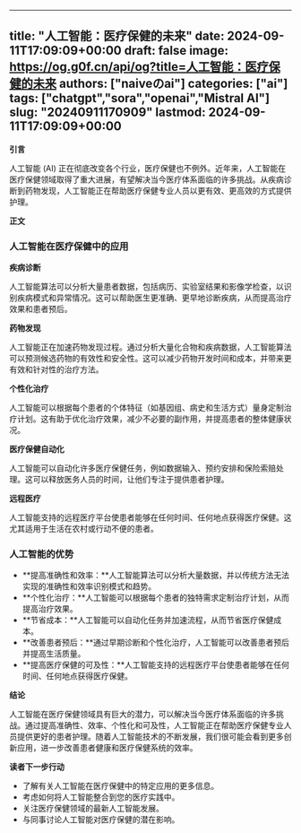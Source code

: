 
---
title: "人工智能：医疗保健的未来"
date: 2024-09-11T17:09:09+00:00
draft: false
image: https://og.g0f.cn/api/og?title=人工智能：医疗保健的未来
authors: ["naiveのai"]
categories: ["ai"]
tags: ["chatgpt","sora","openai","Mistral AI"]
slug: "20240911170909"
lastmod: 2024-09-11T17:09:09+00:00
---
**引言**

人工智能 (AI) 正在彻底改变各个行业，医疗保健也不例外。近年来，人工智能在医疗保健领域取得了重大进展，有望解决当今医疗体系面临的许多挑战。从疾病诊断到药物发现，人工智能正在帮助医疗保健专业人员以更有效、更高效的方式提供护理。

**正文**

### 人工智能在医疗保健中的应用

**疾病诊断**

人工智能算法可以分析大量患者数据，包括病历、实验室结果和影像学检查，以识别疾病模式和异常情况。这可以帮助医生更准确、更早地诊断疾病，从而提高治疗效果和患者预后。

**药物发现**

人工智能正在加速药物发现过程。通过分析大量化合物和疾病数据，人工智能算法可以预测候选药物的有效性和安全性。这可以减少药物开发时间和成本，并带来更有效和针对性的治疗方法。

**个性化治疗**

人工智能可以根据每个患者的个体特征（如基因组、病史和生活方式）量身定制治疗计划。这有助于优化治疗效果，减少不必要的副作用，并提高患者的整体健康状况。

**医疗保健自动化**

人工智能可以自动化许多医疗保健任务，例如数据输入、预约安排和保险索赔处理。这可以释放医务人员的时间，让他们专注于提供患者护理。

**远程医疗**

人工智能支持的远程医疗平台使患者能够在任何时间、任何地点获得医疗保健。这尤其适用于生活在农村或行动不便的患者。

### 人工智能的优势

* **提高准确性和效率：**人工智能算法可以分析大量数据，并以传统方法无法实现的准确性和效率识别模式和趋势。
* **个性化治疗：**人工智能可以根据每个患者的独特需求定制治疗计划，从而提高治疗效果。
* **节省成本：**人工智能可以自动化任务并加速流程，从而节省医疗保健成本。
* **改善患者预后：**通过早期诊断和个性化治疗，人工智能可以改善患者预后并提高生活质量。
* **提高医疗保健的可及性：**人工智能支持的远程医疗平台使患者能够在任何时间、任何地点获得医疗保健。

**结论**

人工智能在医疗保健领域具有巨大的潜力，可以解决当今医疗体系面临的许多挑战。通过提高准确性、效率、个性化和可及性，人工智能正在帮助医疗保健专业人员提供更好的患者护理。随着人工智能技术的不断发展，我们很可能会看到更多创新应用，进一步改善患者健康和医疗保健系统的效率。

**读者下一步行动**

* 了解有关人工智能在医疗保健中的特定应用的更多信息。
* 考虑如何将人工智能整合到您的医疗实践中。
* 关注医疗保健领域的最新人工智能发展。
* 与同事讨论人工智能对医疗保健的潜在影响。